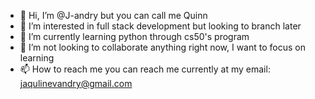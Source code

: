 - 👋 Hi, I’m @J-andry but you can call me Quinn
- 👀 I’m interested in full stack development but looking to branch later
- 🌱 I’m currently learning python through cs50's program
- 💞️ I’m not looking to collaborate anything right now, I want to focus on learning
- 📫 How to reach me you can reach me currently at my email: jaqulinevandry@gmail.com
